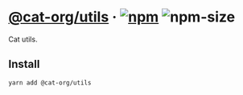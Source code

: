 # [@cat-org/utils][website] · <!-- badges.start -->[![npm][npm-image]][npm-link] ![npm-size][npm-size-image]

[npm-image]: https://img.shields.io/npm/v/@cat-org/utils.svg
[npm-link]: https://www.npmjs.com/package/@cat-org/utils
[npm-size-image]: https://img.shields.io/bundlephobia/minzip/@cat-org/utils.svg

<!-- badges.end -->

[website]: https://cat-org.github.io/core/utils

Cat utils.

## Install

```sh
yarn add @cat-org/utils
```
